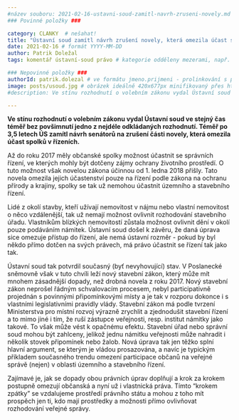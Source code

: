 ```yaml
---
#název souboru: 2021-02-16-ustavni-soud-zamitl-navrh-zruseni-novely.md
### Povinné položky ###

category: CLANKY  # nešahat!
title: "Ústavní soud zamítl návrh zrušení novely, která omezila účast spolků"
date: 2021-02-16 # formát YYYY-MM-DD
author: Patrik Doležal
tags: komentář ústavní-soud právo # kategorie odděleny mezerami, např. volby zemědělství životní-prostředí piráti (viz https://jihomoravsky.pirati.cz/tags/)

### Nepovinné položky ###
authorId: patrik.dolezal # ve formátu jmeno.prijmeni - prolinkování s profilem přes uid
image: posts/usoud.jpg # obrázek ideálně 420x677px minifikovaný přes https://tinypng.com/
#description: Ve stínu rozhodnutí o volebním zákonu vydal Ústavní soud ve stejný čas téměř bez povšimnutí jedno z nejdéle odkládaných rozhodnutí. Téměř po 3,5 letech zamítl návrh senátorů na zrušení části novely, která omezila účast spolků v řízeních.

---
```


**Ve stínu rozhodnutí o volebním zákonu vydal Ústavní soud ve stejný čas téměř bez povšimnutí jedno z nejdéle odkládaných rozhodnutí. Téměř po 3,5 letech ÚS zamítl návrh senátorů na zrušení části novely, která omezila účast spolků v řízeních.**

Až do roku 2017 měly občanské spolky možnost účastnit se správních řízení, ve kterých mohly být dotčeny zájmy ochrany životního prostředí. O tuto možnost však novelou zákona účinnou od 1. ledna 2018 přišly. Tato novela omezila jejich účastenství pouze na řízení podle zákona na ochranu přírody a krajiny, spolky se tak už nemohou účastnit územního a stavebního řízení.

Lidé z okolí stavby, kteří užívají nemovitost v nájmu nebo vlastní nemovitost o něco vzdálenější, tak už nemají možnost ovlivnit rozhodování stavebního úřadu. Vlastníkům blízkých nemovitostí zůstala možnost ovlivnit dění v okolí pouze podáváním námitek. Ústavní soud došel k závěru, že daná úprava sice omezuje přístup do řízení, ale nemá ústavní rozměr - pokud by byl někdo přímo dotčen na svých právech, má právo účastnit se řízení tak jako tak.

Ústavní soud tak potvrdil současný (byť nevyhovující) stav. V Poslanecké sněmovně však v tuto chvíli leží nový stavební zákon, který může mít mnohem zásadnější dopady, než drobná novela z roku 2017.  Nový stavební zákon neprošel řádným schvalovacím procesem, nebyl participativně projednán s povinnými připomínkovými místy a je tak v rozporu dokonce i s vlastními legislativními pravidly vlády. Stavební zákon má podle tvrzení Ministerstva pro místní rozvoj výrazně zrychlit a zjednodušit stavební řízení a to mimo jiné i tím, že ruší zástupce veřejnosti, resp. institut námitky jako takové. To však může vést k opačnému efektu. Stavební úřad nebo správní soud mohou být zahlceny, jelikož jednu námitku veřejnosti může nahradit i několik stovek připomínek nebo žalob. Nová úprava tak jen těžko splní hlavní argument, se kterým je vládou prosazována, a navíc je typickým příkladem současného trendu omezení participace občanů na veřejné správě (nejen) v oblasti územního a stavebního řízení.

Zajímavé je, jak se dopady obou právních úprav doplňují a krok za krokem postupně omezují občanská a nyní už i vlastnická práva. Tímto “krokem zpátky” se vzdalujeme prostředí právního státu a mohou z toho mít prospěch jen ti, kdo mají prostředky a možnosti přímo ovlivňovat rozhodování veřejné správy.
